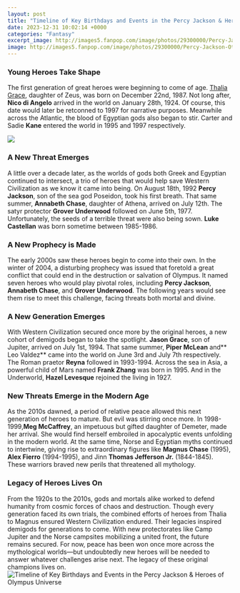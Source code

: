 ```yaml
---
layout: post
title: "Timeline of Key Birthdays and Events in the Percy Jackson & Heroes of Olympus Universe"
date: 2023-12-31 10:02:14 +0000
categories: "Fantasy"
excerpt_image: http://images5.fanpop.com/image/photos/29300000/Percy-Jackson-Others-the-heroes-of-olympus-29374420-859-930.jpg
image: http://images5.fanpop.com/image/photos/29300000/Percy-Jackson-Others-the-heroes-of-olympus-29374420-859-930.jpg
---
```


### Young Heroes Take Shape
The first generation of great heroes were beginning to come of age. [Thalia Grace](https://store.fi.io.vn/xmas-holiday-funny-santa-shetland-sheepdog-christmas-tree-2), daughter of Zeus, was born on December 22nd, 1987. Not long after, **Nico di Angelo** arrived in the world on January 28th, 1924. Of course, this date would later be retconned to 1997 for narrative purposes. Meanwhile across the Atlantic, the blood of Egyptian gods also began to stir. Carter and Sadie **Kane** entered the world in 1995 and 1997 respectively. 

![](http://images6.fanpop.com/image/photos/37700000/Heroes-of-Olympus-pjo-hoo-37754025-900-1433.jpg)
### A New Threat Emerges 
A little over a decade later, as the worlds of gods both Greek and Egyptian continued to intersect, a trio of heroes that would help save Western Civilization as we know it came into being. On August 18th, 1992 **Percy Jackson**, son of the sea god Poseidon, took his first breath. That same summer, **Annabeth Chase**, daughter of Athena, arrived on July 12th. The satyr protector **Grover Underwood** followed on June 5th, 1977. Unfortunately, the seeds of a terrible threat were also being sown. **Luke Castellan** was born sometime between 1985-1986.
### A New Prophecy is Made 
The early 2000s saw these heroes begin to come into their own. In the winter of 2004, a disturbing prophecy was issued that foretold a great conflict that could end in the destruction or salvation of Olympus. It named seven heroes who would play pivotal roles, including **Percy Jackson**, **Annabeth Chase**, and **Grover Underwood**. The following years would see them rise to meet this challenge, facing threats both mortal and divine. 
### A New Generation Emerges
With Western Civilization secured once more by the original heroes, a new cohort of demigods began to take the spotlight. **Jason Grace**, son of Jupiter, arrived on July 1st, 1994. That same summer, **Piper McLean** and** Leo Valdez** came into the world on June 3rd and July 7th respectively. The Roman praetor **Reyna** followed in 1993-1994. Across the sea in Asia, a powerful child of Mars named **Frank Zhang** was born in 1995. And in the Underworld, **Hazel Levesque** rejoined the living in 1927.  
### New Threats Emerge in the Modern Age
As the 2010s dawned, a period of relative peace allowed this next generation of heroes to mature. But evil was stirring once more. In 1998-1999,**Meg McCaffrey**, an impetuous but gifted daughter of Demeter, made her arrival. She would find herself embroiled in apocalyptic events unfolding in the modern world. At the same time, Norse and Egyptian myths continued to intertwine, giving rise to extraordinary figures like **Magnus Chase** (1995), **Alex Fierro** (1994-1995), and Jinn **Thomas Jefferson Jr.** (1844-1845). These warriors braved new perils that threatened all mythology.
### Legacy of Heroes Lives On
From the 1920s to the 2010s, gods and mortals alike worked to defend humanity from cosmic forces of chaos and destruction. Though every generation faced its own trials, the combined efforts of heroes from Thalia to Magnus ensured Western Civilization endured. Their legacies inspired demigods for generations to come. With new protectorates like Camp Jupiter and the Norse campsites mobilizing a united front, the future remains secured. For now, peace has been won once more across the mythological worlds—but undoubtedly new heroes will be needed to answer whatever challenges arise next. The legacy of these original champions lives on.
![Timeline of Key Birthdays and Events in the Percy Jackson & Heroes of Olympus Universe](http://images5.fanpop.com/image/photos/29300000/Percy-Jackson-Others-the-heroes-of-olympus-29374420-859-930.jpg)